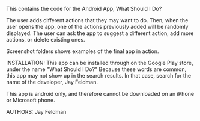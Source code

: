 This contains the code for the Android App, What Should I Do?

The user adds different actions that they may want to do.  Then, when the user opens the app, one of the actions previously added will be randomly displayed.  The user can ask the app to suggest a different action, add more actions, or delete existing ones.

Screenshot folders shows examples of the final app in action.

INSTALLATION: 
This app can be installed through on the Google Play store, under the name "What Should I Do?"  Because these words are common, this app may not show up in the search results.  In that case, search for the name of the developer, Jay Feldman.

This app is android only, and therefore cannot be downloaded on an iPhone or Microsoft phone.

AUTHORS: 
Jay Feldman